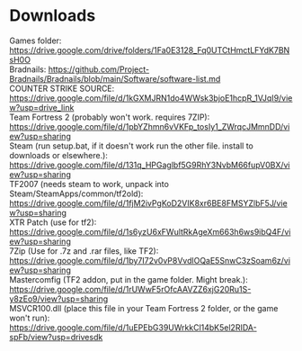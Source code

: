 # Downloads
Games folder: https://drive.google.com/drive/folders/1Fa0E3128_Fq0UTCtHmctLFYdK7BNsH0O<br>
Bradnails: https://github.com/Project-Bradnails/Bradnails/blob/main/Software/software-list.md<br>
COUNTER STRIKE SOURCE: https://drive.google.com/file/d/1kGXMJRN1do4WWsk3bjoE1hcpR_1VJqI9/view?usp=drive_link<br>
Team Fortress 2 (probably won't work. requires 7ZIP): https://drive.google.com/file/d/1pbYZhmn6vVKFp_tosIy1_ZWrqcJMmnDD/view?usp=sharing<br>
Steam (run setup.bat, if it doesn't work run the other file. install to downloads or elsewhere.): https://drive.google.com/file/d/131q_HPGaglbf5G9RhY3NvbM66fupV0BX/view?usp=sharing<br>
TF2007 (needs steam to work, unpack into Steam/SteamApps/common/tf2old): https://drive.google.com/file/d/1fjM2ivPgKoD2VIK8xr6BE8FMSYZlbF5J/view?usp=sharing<br>
XTR Patch (use for tf2): https://drive.google.com/file/d/1s6yzU6xFWultRkAgeXm663h6ws9ibQ4F/view?usp=sharing<br>
7Zip (Use for .7z and .rar files, like TF2): https://drive.google.com/file/d/1by7I72v0vP8VvdlOQaE5SnwC3zSoam6z/view?usp=sharing<br>
Mastercomfig (TF2 addon, put in the game folder. Might break.): https://drive.google.com/file/d/1rUWwF5rOfcAAVZZ6xjG20Ru1S-y8zEo9/view?usp=sharing<br>
MSVCR100.dll (place this file in your Team Fortress 2 folder, or the game won't run): https://drive.google.com/file/d/1uEPEbG39UWrkkCl14bK5el2RIDA-spFb/view?usp=drivesdk